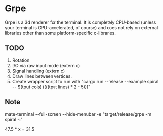 # Grpe
Grpe is a 3d renderer for the terminal. It is completely CPU-based (unless your terminal is GPU-accelerated, of course) and does not rely on external libraries other than some platform-specific c-libraries.

## TODO
1. Rotation
2. I/O via raw input mode (extern c)
3. Signal handling (extern c)
4. Draw lines between vertices.
5. Create wrapper script to run with "cargo run --release --example spiral -- $(tput cols) $((($(tput lines) * 2 - 5)))"

## Note
mate-terminal --full-screen --hide-menubar -e "target/release/grpe -m spiral -i"

47.5 * x = 31.5
